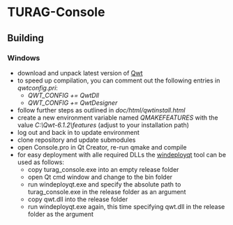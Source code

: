 # TURAG-Console
## Building
### Windows
- download and unpack latest version of [Qwt](https://qwt.sourceforge.io/)
- to speed up compilation, you can comment out the following entries in *qwtconfig.pri*:
  - *QWT_CONFIG += QwtDll*
  - *QWT_CONFIG += QwtDesigner*
- follow further steps as outlined in *doc/html/qwtinstall.html*
- create a new environment variable named *QMAKEFEATURES* with the value *C:\Qwt-6.1.2\features* (adjust to your installation path)
- log out and back in to update environment
- clone repository and update submodules
- open Console.pro in Qt Creator, re-run qmake and compile
- for easy deployment with alle required DLLs the [windeployqt](https://doc.qt.io/qt-6/windows-deployment.html) tool can be used as follows:
  - copy turag_console.exe into an empty release folder
  - open Qt cmd window and change to the bin folder
  - run windeployqt.exe and specify the absolute path to turag_console.exe in the release folder as an argument
  - copy qwt.dll into the release folder
  - run windeployqt.exe again, this time specifying qwt.dll in the release folder as the argument
  
